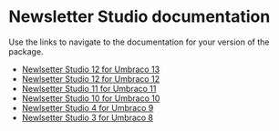﻿# Newsletter Studio documentation
Use the links to navigate to the documentation for your version of the package.

* [Newlsetter Studio 12 for Umbraco 13](13.0.0/)
* [Newlsetter Studio 12 for Umbraco 12](12.1.0/)
* [Newlsetter Studio 11 for Umbraco 11](11.0.0/)
* [Newlsetter Studio 10 for Umbraco 10](10.0.0/)
* [Newlsetter Studio 4 for Umbraco 9](4.0.0/)
* [Newlsetter Studio 3 for Umbraco 8](3.0.0/)